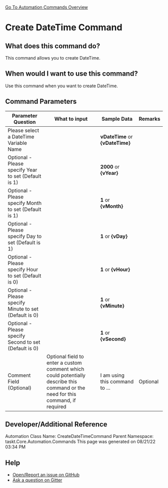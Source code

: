 <!--TITLE: Create DateTime Command -->
<!-- SUBTITLE: a command in the DateTime Commands group. -->
[Go To Automation Commands Overview](/automation-commands.md)


# Create DateTime Command


## What does this command do?
This command allows you to create DateTime.


## When would I want to use this command?
Use this command when you want to create DateTime.


## Command Parameters
| Parameter Question   	| What to input  	|  Sample Data 	| Remarks  	|
| ---                    | ---               | ---           | ---       |
|Please select a DateTime Variable Name||**vDateTime** or **{vDateTime}**||
|Optional - Please specify Year to set (Default is 1)||**2000** or **{vYear}**||
|Optional - Please specify Month to set (Default is 1)||**1** or **{vMonth}**||
|Optional - Please specify Day to set (Default is 1)||**1** or **{vDay}**||
|Optional - Please specify Hour to set (Default is 0)||**1** or **{vHour}**||
|Optional - Please specify Minute to set (Default is 0)||**1** or **{vMinute}**||
|Optional - Please specify Second to set (Default is 0)||**1** or **{vSecond}**||
|Comment Field (Optional)|Optional field to enter a custom comment which could potentially describe this command or the need for this command, if required|I am using this command to ...|Optional|


















## Developer/Additional Reference
Automation Class Name: CreateDateTimeCommand
Parent Namespace: taskt.Core.Automation.Commands
This page was generated on 08/21/22 03:34 PM


## Help
- [Open/Report an issue on GitHub](https://github.com/rcktrncn/taskt/issues/new)
- [Ask a question on Gitter](https://gitter.im/taskt-rpa/Lobby)
